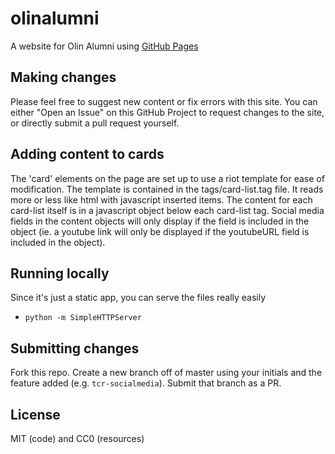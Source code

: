 olinalumni
==========

A website for Olin Alumni using [GitHub Pages](http://pages.github.com/)

Making changes
--------------
Please feel free to suggest new content or fix errors with this site. You can either "Open an Issue" on this GitHub Project to request changes to the site, or directly submit a pull request yourself.


Adding content to cards
-----------------------
The 'card' elements on the page are set up to use a riot template for ease of modification. The template is contained in the tags/card-list.tag file. It reads more or less like html with javascript inserted items. The content for each card-list itself is in a javascript object below each card-list tag. Social media fields in the content objects will only display if the field is included in the object (ie. a youtube link will only be displayed if the youtubeURL field is included in the object).

Running locally
---------------
Since it's just a static app, you can serve the files really easily

- `python -m SimpleHTTPServer`

Submitting changes
------------------
Fork this repo. Create a new branch off of master using your initials and the feature added (e.g. `tcr-socialmedia`). Submit that branch as a PR.

License
-------

MIT (code) and CC0 (resources)

